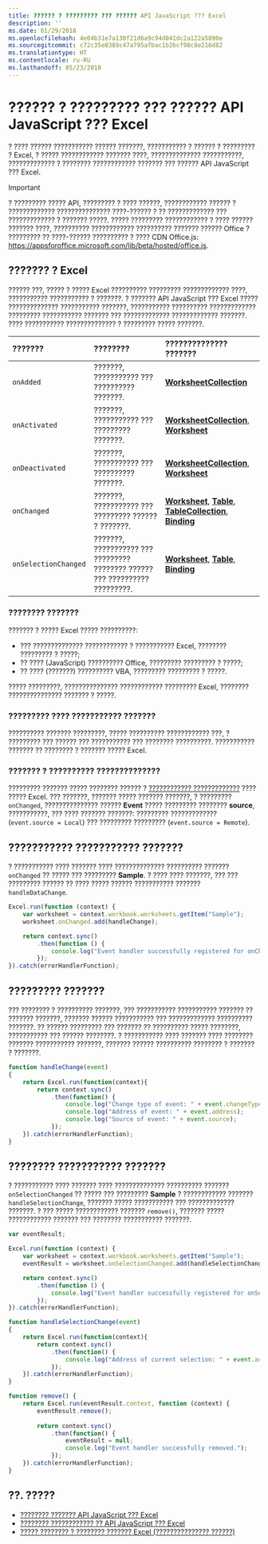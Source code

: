 ```yaml
---
title: ?????? ? ????????? ??? ?????? API JavaScript ??? Excel
description: ''
ms.date: 01/29/2018
ms.openlocfilehash: 4e04b31e7a130f21d6a9c94d041dc2a122a5890e
ms.sourcegitcommit: c72c35e8389c47a795afbac1b2bcf98c8e216d82
ms.translationtype: HT
ms.contentlocale: ru-RU
ms.lasthandoff: 05/23/2018
---
```

# <a name="work-with-events-using-the-excel-javascript-api"></a>?????? ? ????????? ??? ?????? API JavaScript ??? Excel 

? ???? ?????? ??????????? ?????? ???????, ??????????? ? ?????? ? ????????? ? Excel, ? ????? ???????????? ??????? ????, ?????????????? ???????????, ????????????? ? ???????? ???????????? ??????? ??? ?????? API JavaScript ??? Excel. 

> [!IMPORTANT]
> ? ????????? ????? API, ????????? ? ???? ??????, ???????????? ?????? ? ????????????? ??????????????? ????-?????? ? ?? ????????????? ??? ????????????? ? ??????? ?????. ????? ????????? ???????????? ? ???? ?????? ??????? ????, ?????????? ???????????? ?????????? ??????? ?????? Office ? ????????? ?? ????-?????? ?????????? ? ???? CDN Office.js: https://appsforoffice.microsoft.com/lib/beta/hosted/office.js.

## <a name="events-in-excel"></a>??????? ? Excel

?????? ???, ????? ? ????? Excel ?????????? ????????? ????????????? ????, ??????????? ??????????? ? ???????. ? ??????? API JavaScript ??? Excel ????? ?????????????? ??????????? ???????, ??????????? ?????????? ????????????? ????????? ??????????? ??????? ??? ????????????? ????????????? ???????. ???? ??????????? ?????????????? ? ????????? ????? ???????.

| ??????? | ???????? | ?????????????? ??????? |
|:---------------|:-------------|:-----------|
| `onAdded` | ???????, ??????????? ??? ?????????? ???????. | [**WorksheetCollection**](https://github.com/OfficeDev/office-js-docs/blob/master/reference/excel/worksheetaddedeventargs.md) |
| `onActivated` | ???????, ??????????? ??? ????????? ???????. | [**WorksheetCollection**](https://github.com/OfficeDev/office-js-docs/blob/master/reference/excel/worksheetactivatedeventargs.md), [**Worksheet**](https://github.com/OfficeDev/office-js-docs/blob/master/reference/excel/worksheetactivatedeventargs.md) |
| `onDeactivated` | ???????, ??????????? ??? ?????????? ???????. | [**WorksheetCollection**](https://github.com/OfficeDev/office-js-docs/blob/master/reference/excel/worksheetdeactivatedeventargs.md), [**Worksheet**](https://github.com/OfficeDev/office-js-docs/blob/master/reference/excel/worksheetdeactivatedeventargs.md) |
| `onChanged` | ???????, ??????????? ??? ????????? ?????? ? ???????. | [**Worksheet**](https://github.com/OfficeDev/office-js-docs/blob/master/reference/excel/worksheetchangedeventargs.md), [**Table**](https://github.com/OfficeDev/office-js-docs/blob/master/reference/excel/tablechangedeventargs.md), [**TableCollection**](https://github.com/OfficeDev/office-js-docs/blob/master/reference/excel/tablechangedeventargs.md), [**Binding**](https://github.com/OfficeDev/office-js-docs/blob/master/reference/excel/bindingdatachangedeventargs.md) |
| `onSelectionChanged` | ???????, ??????????? ??? ????????? ???????? ?????? ??? ?????????? ?????????. | [**Worksheet**](https://github.com/OfficeDev/office-js-docs/blob/master/reference/excel/worksheetselectionchangedeventargs.md), [**Table**](https://github.com/OfficeDev/office-js-docs/blob/master/reference/excel/tableselectionchangedeventargs.md), [**Binding**](https://github.com/OfficeDev/office-js-docs/blob/master/reference/excel/bindingselectionchangedeventargs.md) |

### <a name="event-triggers"></a>???????? ???????

??????? ? ????? Excel ????? ??????????:

- ??? ?????????????? ???????????? ? ??????????? Excel, ???????? ????????? ? ?????;
- ?? ???? (JavaScript) ?????????? Office, ????????? ????????? ? ?????;
- ?? ???? (???????) ?????????? VBA, ????????? ????????? ? ?????.

????? ?????????, ??????????????? ???????????? ????????? Excel, ???????? ??????????????? ??????? ? ?????.

### <a name="lifecycle-of-an-event-handler"></a>????????? ???? ??????????? ???????

?????????? ??????? ?????????, ????? ?????????? ???????????? ???, ? ????????? ??? ?????? ??? ??????????? ??? ???????? ??????????. ??????????? ??????? ?? ???????? ? ??????? ????? Excel.

### <a name="events-and-coauthoring"></a>??????? ? ?????????? ??????????????

????????? ??????? ????? ???????? ?????? ? [???????????? ?????????????](co-authoring-in-excel-add-ins.md) ???? ????? Excel. ??? ???????, ??????? ????? ??????? ???????, ? ????????? `onChanged`, ??????????????? ?????? **Event** ????? ????????? ???????? **source**, ???????????, ??? ???? ??????? ???????: ????????? ????????????? (`event.source = Local`) ??? ????????? ????????? (`event.source = Remote`).

## <a name="register-an-event-handler"></a>??????????? ??????????? ???????

? ??????????? ???? ??????? ???? ?????????????? ?????????? ??????? `onChanged` ?? ????? ??? ????????? **Sample**. ? ???? ???? ???????, ??? ??? ????????? ?????? ?? ???? ????? ?????? ??????????? ??????? `handleDataChange`.

```js
Excel.run(function (context) {
    var worksheet = context.workbook.worksheets.getItem("Sample");
    worksheet.onChanged.add(handleChange);

    return context.sync()
        .then(function () {
            console.log("Event handler successfully registered for onChanged event in the worksheet.");
        });
}).catch(errorHandlerFunction);
```

## <a name="handle-an-event"></a>????????? ???????

??? ???????? ? ?????????? ???????, ??? ??????????? ??????????? ??????? ?? ??????? ???????, ??????? ?????? ??????????? ??? ????????????? ?????????? ???????. ?? ?????? ????????? ??? ??????? ?? ?????????? ????? ????????, ??????????? ??? ?????? ????????. ? ??????????? ???? ??????? ???? ???????? ??????? ??????????? ???????, ??????? ?????? ?????????? ???????? ? ??????? ? ???????. 

```js
function handleChange(event)
{ 
    return Excel.run(function(context){
        return context.sync()
            .then(function() {
                console.log("Change type of event: " + event.changeType);
                console.log("Address of event: " + event.address);
                console.log("Source of event: " + event.source);
            });
    }).catch(errorHandlerFunction);
}
```

## <a name="remove-an-event-handler"></a>???????? ??????????? ???????

? ??????????? ???? ??????? ???? ?????????????? ?????????? ??????? `onSelectionChanged` ?? ????? ??? ????????? **Sample** ? ???????????? ??????? `handleSelectionChange`, ??????? ????? ??????????? ??? ????????????? ???????. ? ??? ????? ???????????? ??????? `remove()`, ??????? ????? ???????????? ??????? ??? ???????? ??????????? ???????.

```js
var eventResult;

Excel.run(function (context) {
    var worksheet = context.workbook.worksheets.getItem("Sample");
    eventResult = worksheet.onSelectionChanged.add(handleSelectionChange);

    return context.sync()
        .then(function () {
            console.log("Event handler successfully registered for onSelectionChanged event in the worksheet.");
        });
}).catch(errorHandlerFunction);

function handleSelectionChange(event)
{ 
    return Excel.run(function(context){
        return context.sync()
            .then(function() {
                console.log("Address of current selection: " + event.address);
            });
    }).catch(errorHandlerFunction);
}

function remove() {
    return Excel.run(eventResult.context, function (context) {
        eventResult.remove();
        
        return context.sync()
            .then(function() {
                eventResult = null;
                console.log("Event handler successfully removed.");
            });
    }).catch(errorHandlerFunction);
}
```

## <a name="see-also"></a>??. ?????

- [???????? ??????? API JavaScript ??? Excel](excel-add-ins-core-concepts.md)
- [???????? ???????????? ?? API JavaScript ??? Excel](https://github.com/OfficeDev/office-js-docs/tree/ExcelJs_OpenSpec)
- [????? ???????? ? ???????? ??????? Excel (??????????????? ??????)](https://github.com/OfficeDev/office-js-docs/blob/ExcelJs_OpenSpec/Event_README.md)
